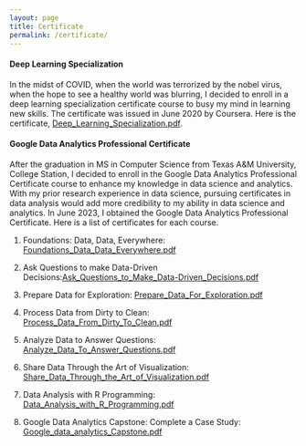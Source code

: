 ```yaml
---
layout: page
title: Certificate
permalink: /certificate/
---
```


#### Deep Learning Specialization

In the midst of COVID, when the world was terrorized by the nobel virus, when the hope to see a healthy world was blurring, I decided to enroll in a deep learning specialization certificate course to busy my mind in learning new skills. The certificate was issued in June 2020 by Coursera. Here is the certificate, [Deep_Learning_Specialization.pdf](https://github.com/sabinaadhikari20/sabinaadhikari/files/12005857/Deep_Learning_Specialization.pdf).

#### Google Data Analytics Professional Certificate

After the graduation in MS in Computer Science from Texas A&M University, College Station, I decided to enroll in the Google Data Analytics Professional Certificate course to enhance my knowledge in data science and analytics. With my prior research experience in data science, pursuing certificates in data analysis would add more credibility to my ability in data science and analytics. In June 2023, I obtained the Google Data Analytics Professional Certificate.
Here is a list of certificates for each course.
1. Foundations: Data, Data, Everywhere: [Foundations_Data_Data_Everywhere.pdf](https://github.com/sabinaadhikari20/sabinaadhikari/files/12005870/Foundations_Data_Data_Everywhere.pdf)
   
2. Ask Questions to make Data-Driven Decisions:[Ask_Questions_to_Make_Data-Driven_Decisions.pdf](https://github.com/sabinaadhikari20/sabinaadhikari/files/12005871/Ask_Questions_to_Make_Data-Driven_Decisions.pdf)

3. Prepare Data for Exploration: [Prepare_Data_For_Exploration.pdf](https://github.com/sabinaadhikari20/sabinaadhikari/files/12005872/Prepare_Data_For_Exploration.pdf)

4. Process Data from Dirty to Clean: [Process_Data_From_Dirty_To_Clean.pdf](https://github.com/sabinaadhikari20/sabinaadhikari/files/12005874/Process_Data_From_Dirty_To_Clean.pdf)

5. Analyze Data to Answer Questions: [Analyze_Data_To_Answer_Questions.pdf](https://github.com/sabinaadhikari20/sabinaadhikari/files/12005875/Analyze_Data_To_Answer_Questions.pdf)

6. Share Data Through the Art of Visualization: [Share_Data_Through_the_Art_of_Visualization.pdf](https://github.com/sabinaadhikari20/sabinaadhikari/files/12005878/Share_Data_Through_the_Art_of_Visualization.pdf)

7. Data Analysis with R Programming: [Data_Analysis_with_R_Programming.pdf](https://github.com/sabinaadhikari20/sabinaadhikari/files/12005882/Data_Analysis_with_R_Programming.pdf)

8. Google Data Analytics Capstone: Complete a Case Study: [Google_data_analytics_Capstone.pdf](https://github.com/sabinaadhikari20/sabinaadhikari/files/12005883/Google_data_analytics_Capstone.pdf)


